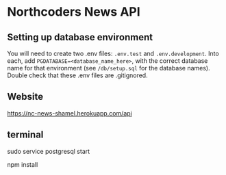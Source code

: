 # Northcoders News API

## Setting up database environment

You will need to create two .env files: `.env.test` and `.env.development`. Into each, add `PGDATABASE=<database_name_here>`, with the correct database name for that environment (see `/db/setup.sql` for the database names). Double check that these .env files are .gitignored.


## Website
https://nc-news-shamel.herokuapp.com/api

## terminal

sudo service postgresql start

npm install
